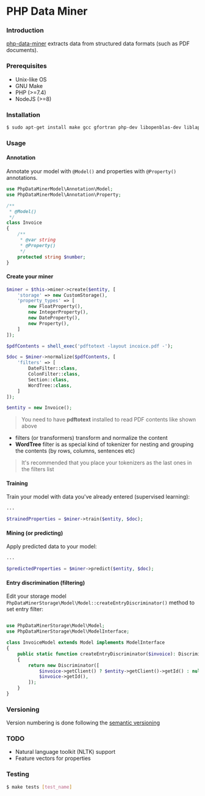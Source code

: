 PHP Data Miner
============

### Introduction

[php-data-miner](https://github.com/apajo/php-data-miner) extracts data
from structured data formats (such as PDF documents). 

### Prerequisites

* Unix-like OS
* GNU Make
* PHP (>=7.4)
* NodeJS (>=8)

### Installation

```bash 
$ sudo apt-get install make gcc gfortran php-dev libopenblas-dev liblapacke-dev re2c build-essential
```

### Usage

#### Annotation

Annotate your model with `@Model()` and properties with `@Property()` annotations.

```php
use PhpDataMinerModel\Annotation\Model;
use PhpDataMinerModel\Annotation\Property;

/**
 * @Model()
 */
class Invoice
{
    /**
     * @var string
     * @Property()
     */
    protected string $number;
}
```


#### Create your miner

```php
$miner = $this->miner->create($entity, [
    'storage' => new CustomStorage(),
    'property_types' => [
        new FloatProperty(),
        new IntegerProperty(),
        new DateProperty(),
        new Property(),
    ]
]);

$pdfContents = shell_exec('pdftotext -layout incoice.pdf -');

$doc = $miner->normalize($pdfContents, [
    'filters' => [
        DateFilter::class,
        ColonFilter::class,
        Section::class,
        WordTree::class,
    ]
]);

$entity = new Invoice();
```

> You need to have __pdftotext__ installed to read PDF contents like shown above 

* filters (or transformers) transform and normalize the content
* __WordTree__ filter is as special kind of tokenizer for nesting and grouping the contents (by rows, columns, sentences etc)

> It's recommended that you place your tokenizers as the last ones in the filters list

#### Training

Train your model with data you've already entered (supervised learning):

```php
...

$trainedProperties = $miner->train($entity, $doc);
```

#### Mining (or predicting)

Apply predicted data to your model:

```php
...

$predictedProperties = $miner->predict($entity, $doc);
```

#### Entry discrimination (filtering)

Edit your storage model `PhpDataMinerStorage\Model\Model::createEntryDiscriminator()` method to set entry filter:

```php

use PhpDataMinerStorage\Model\Model;
use PhpDataMinerStorage\Model\ModelInterface;

class InvoiceModel extends Model implements ModelInterface
{
    public static function createEntryDiscriminator($invoice): DiscriminatorInterface
    {
        return new Discriminator([
            $invoice->getClient() ? $entity->getClient()->getId() : null,
            $invoice->getId(),
        ]);
    }
}
```

### Versioning

Version numbering is done following the [semantic versioning](https://semver.org/) 

### TODO

* Natural language toolkit (NLTK) support 
* Feature vectors for properties

### Testing

```bash 
$ make tests [test_name]
```
